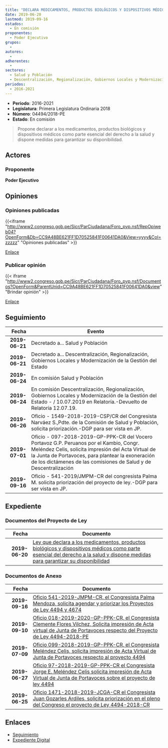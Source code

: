 ```yaml
---
title: "DECLARA MEDICAMENTOS, PRODUCTOS BIOLÓGICOS Y DISPOSITIVOS MÉDICOS COMO PARTE ESENCIAL DEL DERECHO A LA SALUD Y DISPONE MEDIDAS PARA GARANTIZAR SU DISPONIBILIDAD"
date: 2019-06-20
lastmod: 2019-09-16
estados: 
  - En comisión
proponentes: 
  - Poder Ejecutivo
grupos: 
  - 
autores: 
  - 
adherentes: 
  - 
sectores: 
  - Salud y Población
  - Descentralización, Regionalización, Gobiernos Locales y Modernización de la Gestión del Estado
periodos: 
  - 2016-2021
---
```


- **Periodo**: 2016-2021
- **Legislatura**: Primera Legislatura Ordinaria 2018
- **Número**: 04494/2018-PE
- **Estado**: En comisión

> Propone declarar a los medicamentos, productos biológicos y dispositivos médicos como parte esencial del derecho a la salud y dispone medidas para garantizar su disponibilidad.


## Actores

### Proponente

**Poder Ejecutivo**


## Opiniones

### Opiniones publicadas

{{<iframe "http://www2.congreso.gob.pe/Sicr/ParCiudadana/Foro_pvp.nsf/RepOpiweb04?OpenForm&Db=CC9A48BE621FF1D70525841F00641DA0&View=yyyy&Col=zzzzz" "Opiniones publicadas" >}}

[Enlace](http://www2.congreso.gob.pe/Sicr/ParCiudadana/Foro_pvp.nsf/RepOpiweb04?OpenForm&Db=CC9A48BE621FF1D70525841F00641DA0&View=yyyy&Col=zzzzz)
### Publicar opinión

{{< iframe "http://www2.congreso.gob.pe/Sicr/ParCiudadana/Foro_pvp.nsf/Documentos?OpenForm&ParentUnid=CC9A48BE621FF1D70525841F00641DA0&view" "Brindar opinión" >}}

[Enlace](http://www2.congreso.gob.pe/Sicr/ParCiudadana/Foro_pvp.nsf/Documentos?OpenForm&ParentUnid=CC9A48BE621FF1D70525841F00641DA0&view)

## Seguimiento

| Fecha | Evento |
|------:|--------|
| **2019-06-21** | Decretado a... Salud y Población|
| **2019-06-21** | Decretado a... Descentralización, Regionalización, Gobiernos Locales y Modernización de la Gestión del Estado|
| **2019-06-24** | En comisión Salud y Población|
| **2019-06-24** | En comisión Descentralización, Regionalización, Gobiernos Locales y Modernización de la Gestión del Estado - / 10.07.2019 en Relatoría.-Devuelto de Relatoría 12.07.19.|
| **2019-06-26** | Oficio - 1549-2018-2019-CSP/CR del Congresista Narváez S.,Pdte. de la Comisión de Salud y Población, solicita priorización.-DGP para ser vista en JP.|
| **2019-07-01** | Oficio - 097-2018-2019-GP-PPK-CR del Vocero Portavoz G.P. Peruanos por el Kambio, Congr. Meléndez Celis, solicita impresión del Acta Virtual de la Junta de Portavoces, para plantear la exoneración de los dictámenes de las comisiones de Salud y de Descentralización|
| **2019-09-16** | Oficio - 541-2019/JMPM-CR del congresista Palma M. solicita priorización del proyecto de ley.-DGP para ser vista en JP.|


## Expediente


### Documentos del Proyecto de Ley

| Fecha | Documento |
|------:|--------|
| **2019-06-20** | [Ley que declara a los medicamentos, productos biológicos y dispositivos médicos como parte esencial del derecho a la salud y dispone medidas para garantizar su disponibilidad](http://www.leyes.congreso.gob.pe/Documentos/2016_2021/Proyectos_de_Ley_y_de_Resoluciones_Legislativas/PL0448920190617.pdf) |

### Documentos de Anexo

| Fecha | Documento |
|------:|--------|
| **2019-09-16** | [Oficio 541-2019-JMPM-CR, el Congresista Palma Mendoza, solicita agendar y priorizar los Proyectos de Ley 4494 y 4674](http://www.leyes.congreso.gob.pe/Documentos/2016_2021/Oficios/Congresistas/OFICIO-541-2019-JMPM-CR.pdf) |
| **2019-09-10** | [Oficio 018-2019-2020-GP-PPK-CR, el Congresista Clemente Flores Vilchez, Solicita impresión de Acta virtual de Junta de Portavoces respecto del Proyecto de Ley 4494-2018-PE](http://www.leyes.congreso.gob.pe/Documentos/2016_2021/Oficios/Congresistas/OFICIO-018-2019-2020-GP-PPK-CR.pdf) |
| **2019-07-09** | [Oficio 099-2018-2019-GP-PPK-CR, el Congresista Meléndez Celis, solicita impresión de Acta Virtual de Junta de Portavoces respecto al proyecto 4494](http://www.leyes.congreso.gob.pe/Documentos/2016_2021/Oficios/Grupos_Parlamentarios/OFICIO-099-2018-2019-GP-PPK-CR.pdf) |
| **2019-06-27** | [Oficio 97-2018-2019-GP-PPK-CR el Congresista Jorge E. Meléndez Celis solicita impresión de Acta Virtual de Junta de Portavoces sobre el proyecto de ley 4494](http://www.leyes.congreso.gob.pe/Documentos/2016_2021/Oficios/Grupos_Parlamentarios/OFICIO-097-2018-2019-GP-PPK-CR.pdf) |
| **2019-06-25** | [Oficio 1471-2018-2019-JCGA-CR el Congresista Juan Gozarles Ardiles, solicita priorización en el pleno del Congreso el proyecto de Ley 4494-2018-CR](http://www.leyes.congreso.gob.pe/Documentos/2016_2021/Oficios/Congresistas/OFICIO-1471-2018-2019-JCGA-CR.pdf) |

## Enlaces 

- [Seguimiento](http://www2.congreso.gob.pe/Sicr/TraDocEstProc/CLProLey2016.nsf/f7fff46988ca05b1052578e100829cc7/18db4ca7183c3a580525841f0054253b?OpenDocument)
- [Expediente Digital](http://www2.congreso.gob.pe/Sicr/TraDocEstProc/CLProLey2016.nsf/f7fff46988ca05b1052578e100829cc7/18db4ca7183c3a580525841f0054253b?OpenDocument&Click=05257FB7005EB655.eb71d0cf91d8294e05256cdf006b5706/$Body/0.1C6C)
